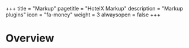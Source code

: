 +++
title = "Markup"
pagetitle = "HotelX Markup"
description = "Markup plugins"
icon = "fa-money"
weight = 3
alwaysopen = false
+++

# Overview
